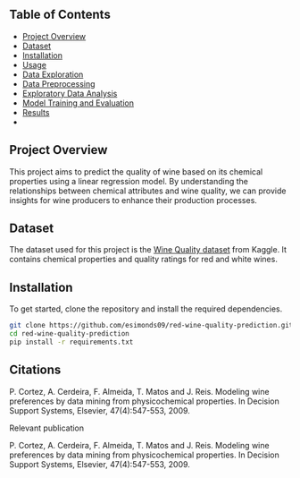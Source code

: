## Table of Contents

- [Project Overview](#project-overview)
- [Dataset](#dataset)
- [Installation](#installation)
- [Usage](#usage)
- [Data Exploration](#data-exploration)
- [Data Preprocessing](#data-preprocessing)
- [Exploratory Data Analysis](#exploratory-data-analysis)
- [Model Training and Evaluation](#model-training-and-evaluation)
- [Results](#results)
-

## Project Overview

This project aims to predict the quality of wine based on its chemical properties using a linear regression model. By understanding the relationships between chemical attributes and wine quality, we can provide insights for wine producers to enhance their production processes.

## Dataset

The dataset used for this project is the [Wine Quality dataset](https://www.kaggle.com/uciml/red-wine-quality-cortez-et-al-2009) from Kaggle. It contains chemical properties and quality ratings for red and white wines.

## Installation

To get started, clone the repository and install the required dependencies.

```bash
git clone https://github.com/esimonds09/red-wine-quality-prediction.git
cd red-wine-quality-prediction
pip install -r requirements.txt
```

## Citations

P. Cortez, A. Cerdeira, F. Almeida, T. Matos and J. Reis. Modeling wine preferences by data mining from physicochemical properties. In Decision Support Systems, Elsevier, 47(4):547-553, 2009.

Relevant publication

P. Cortez, A. Cerdeira, F. Almeida, T. Matos and J. Reis. Modeling wine preferences by data mining from physicochemical properties. In Decision Support Systems, Elsevier, 47(4):547-553, 2009.
